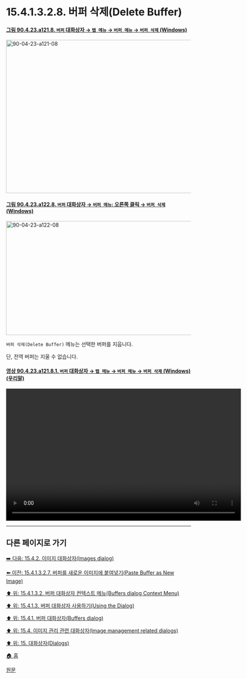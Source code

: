 # 15.4.1.3.2.8. 버퍼 삭제(Delete Buffer)

<a id="90-04-23-a121-08"></a>

#### [그림 90.4.23.a121.8. `버퍼` 대화상자 → `탭 메뉴` → `버퍼 메뉴` → `버퍼 삭제` (Windows)](./90-04-0023-buffers.md#90-04-23-a121-08)
<img width="944" height="418" alt="90-04-23-a121-08" src="https://github.com/user-attachments/assets/2615d89a-61b2-46a8-9655-19cb6b11b857" />

<a id="90-04-23-a122-08"></a>

#### [그림 90.4.23.a122.8. `버퍼` 대화상자 → `버퍼 메뉴`: 오른쪽 클릭 → `버퍼 삭제` (Windows)](./90-04-0023-buffers.md#90-04-23-a122-08)
<img width="568" height="311" alt="90-04-23-a122-08" src="https://github.com/user-attachments/assets/da1b5c2d-0b1c-4f23-947e-a74b042da325" />

`버퍼 삭제(Delete Buffer)` 메뉴는 선택한 버퍼를 지웁니다.

단, 전역 버퍼는 지울 수 없습니다.

<a id="90-04-23-a121-08-01"></a>

#### [영상 90.4.23.a121.8.1. `버퍼` 대화상자 → `탭 메뉴` → `버퍼 메뉴` → `버퍼 삭제` (Windows) (우리말)](./90-04-0023-buffers.md#90-04-23-a121-08-01)
<video controls="controls" width="640" height="360" src="https://github.com/user-attachments/assets/56fead25-4f04-4cb7-8af9-8a477eb6ad99"></video>

***

## 다른 페이지로 가기

[➡️ 다음: 15.4.2. 이미지 대화상자(Images dialog)](./15-04-02-00-images-dialog.md)

[⬅️ 이전: 15.4.1.3.2.7. 버퍼를 새로운 이미지에 붙여넣기(Paste Buffer as New Image)](./15-04-01-03-02-07-paste_buffer_as_new_image.md)

[⬆️ 위: 15.4.1.3.2. 버퍼 대화상자 컨텍스트 메뉴(Buffers dialog Context Menu)](./15-04-01-03-02-00-buffers_dialog_context_menu.md)

[⬆️ 위: 15.4.1.3. 버퍼 대화상자 사용하기(Using the Dialog)](./15-04-01-03-00-using_the_buffers_dialog.md)

[⬆️ 위: 15.4.1. 버퍼 대화상자(Buffers dialog)](./15-04-01-00-buffers-dialog.md)

[⬆️ 위: 15.4. 이미지 관리 관련 대화상자(Image management related dialogs)](./15-04-00-image-management-related-dialogs.md)

[⬆️ 위: 15. 대화상자(Dialogs)](./15-00-dialogs.md)

[🏠 홈](./00-home.md)

[원문](https://docs.gimp.org/2.10/ko/gimp-dialogs-management.html#gimp-buffer-dialog-menu)